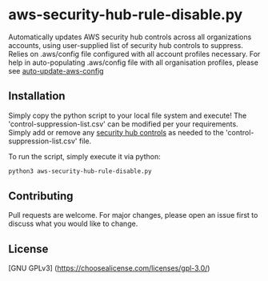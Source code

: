 # aws-security-hub-rule-disable.py
Automatically updates AWS security hub controls across all organizations accounts, using user-supplied list of security hub controls to suppress. Relies on .aws/config file configured with all account profiles necessary. For help in auto-populating .aws/config file with all organisation profiles, please see [auto-update-aws-config](https://github.com/security-man/auto-update-aws-config)

## Installation
Simply copy the python script to your local file system and execute! The 'control-suppression-list.csv' can be modified per your requirements. Simply add or remove any [security hub controls](https://docs.aws.amazon.com/securityhub/latest/userguide/securityhub-controls-reference.html) as needed to the 'control-suppression-list.csv' file.

To run the script, simply execute it via python:

```bash
python3 aws-security-hub-rule-disable.py
```

## Contributing
Pull requests are welcome. For major changes, please open an issue first to discuss what you would like to change.

## License

[GNU GPLv3]
(https://choosealicense.com/licenses/gpl-3.0/)